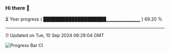 ### Hi there 👋

⏳ Year progress { ████████████████████▁▁▁▁▁▁▁▁▁▁ } 69.20 %

---

⏰ Updated on Tue, 10 Sep 2024 06:29:04 GMT

![Progress Bar CI](https://github.com/ZhaoGui/ZhaoGui/workflows/Progress%20Bar%20CI/badge.svg)
